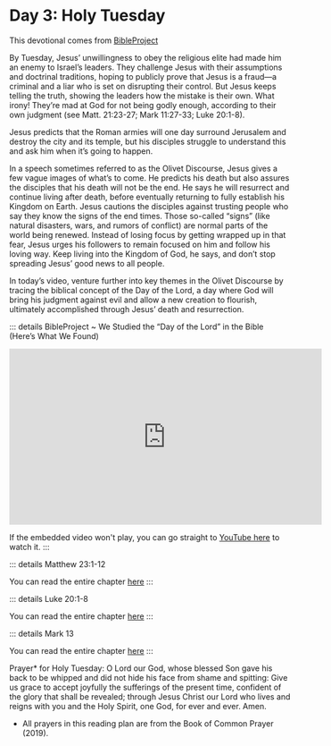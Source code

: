 # Day 3: Holy Tuesday

This devotional comes from [BibleProject](/bible/bibleproject)

By Tuesday, Jesus’ unwillingness to obey the religious elite had made him an enemy to Israel’s leaders. They challenge Jesus with their assumptions and doctrinal traditions, hoping to publicly prove that Jesus is a fraud—a criminal and a liar who is set on disrupting their control. But Jesus keeps telling the truth, showing the leaders how the mistake is their own. What irony! They’re mad at God for not being godly enough, according to their own judgment (see Matt. 21:23-27; Mark 11:27-33; Luke 20:1-8).

Jesus predicts that the Roman armies will one day surround Jerusalem and destroy the city and its temple, but his disciples struggle to understand this and ask him when it’s going to happen.

In a speech sometimes referred to as the Olivet Discourse, Jesus gives a few vague images of what’s to come. He predicts his death but also assures the disciples that his death will not be the end. He says he will resurrect and continue living after death, before eventually returning to fully establish his Kingdom on Earth. Jesus cautions the disciples against trusting people who say they know the signs of the end times. Those so-called “signs” (like natural disasters, wars, and rumors of conflict) are normal parts of the world being renewed. Instead of losing focus by getting wrapped up in that fear, Jesus urges his followers to remain focused on him and follow his loving way. Keep living into the Kingdom of God, he says, and don’t stop spreading Jesus’ good news to all people.

In today’s video, venture further into key themes in the Olivet Discourse by tracing the biblical concept of the Day of the Lord, a day where God will bring his judgment against evil and allow a new creation to flourish, ultimately accomplished through Jesus’ death and resurrection.

::: details BibleProject ~ We Studied the “Day of the Lord” in the Bible (Here’s What We Found)
<iframe width="560" height="315" src="https://www.youtube.com/embed/tEBc2gSSW04" title="YouTube video player" frameborder="0" allow="accelerometer; autoplay; clipboard-write; encrypted-media; gyroscope; picture-in-picture; web-share" referrerpolicy="strict-origin-when-cross-origin" allowfullscreen></iframe>

If the embedded video won't play, you can go straight to [YouTube here](https://youtu.be/tEBc2gSSW04) to watch it.
:::

::: details Matthew 23:1-12
<!--@include: @/bible/translations/bsb/40_mat/verses/023.md{1,12}-->

You can read the entire chapter [here](/bible/translations/bsb/40_mat/023)
:::

::: details Luke 20:1-8
<!--@include: @/bible/translations/bsb/42_luk/verses/020.md{1,8}-->

You can read the entire chapter [here](/bible/translations/bsb/42_luk/020)
:::

::: details Mark 13
<!--@include: @/bible/translations/bsb/41_mrk/verses/013.md-->

You can read the entire chapter [here](/bible/translations/bsb/41_mrk/013)
:::

Prayer* for Holy Tuesday: O Lord our God, whose blessed Son gave his back to be whipped and did not hide his face from shame and spitting: Give us grace to accept joyfully the sufferings of the present time, confident of the glory that shall be revealed; through Jesus Christ our Lord who lives and reigns with you and the Holy Spirit, one God, for ever and ever. Amen.

* All prayers in this reading plan are from the Book of Common Prayer (2019).
